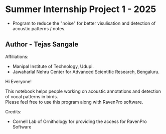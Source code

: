 # Summer Internship Project 1 - 2025
-  Program to reduce the "noise" for better visulisation and detection of acoustic patterns / notes.

## Author - Tejas Sangale

Affiliations:
-  Manipal Institute of Technology, Udupi.
-  Jawaharlal Nehru Center for Advanced Scientific Research, Bengaluru.

Hi Everyone! 

This notebook helps people working on acoustic annotations and detection of vocal patterns in birds.
<br>
Please feel free to use this program along with RavenPro software.

Credits:
-  Cornell Lab of Ornithology for providing the access for RavenPro Software
